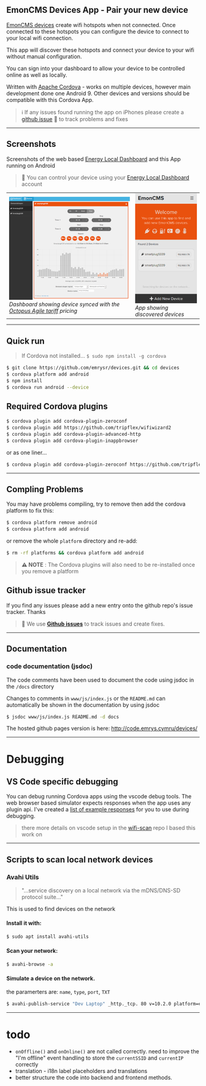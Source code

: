 ## EmonCMS Devices App - Pair your new device

[EmonCMS devices](https://github.com/emrysr/devices) create wifi hotspots when not connected. Once connected to these hotspots you can configure the device to connect to your local wifi connection.

This app will discover these hotspots and connect your device to your wifi without manual configuration.

You can sign into your dashboard to allow your device to be controlled online as well as locally.

Written with [Apache Cordova](https://cordova.apache.org/) - works on multiple devices, however main development done one Android 9. Other devices and versions should be compatible with this Cordova App.

> :information_source: If any issues found running the app on iPhones please create a [github issue](https://github.com/emrysr/devices/issues) :bug: to track problems and fixes


---------------------------------------------

 
## Screenshots
Screenshots of the web based [Energy Local Dashboard](https://dashboard.energylocal.org.uk) and this App running on Android
> :link: You can control your device using your [Energy Local Dashboard](https://dashboard.energylocal.org.uk) account

<table>
    <tr>
        <td>
            <a href="dashboard-screenshot.png?raw=true" alt="Dashbaord Screenshot">
                <img src="dashboard-screenshot.png?raw=true" width="450" alt="Screenshot of Dashboard">
            </a>
            <br>
            <em>Dashboard showing device synced with the <a href="https://octopus.energy/agile/">Octopus Agile tariff</a> pricing</em>
        </td>
        <td>
            <a href="app-screenshot.png?raw=true" alt="App Screenshot">
                <img src="app-screenshot.png?raw=true" width="217" alt="Screenshot of App">
            </a>
            <br>
            <em>App showing discovered devices</em>
        </td>
    </tr>
</table>



---------------------------------------------


## Quick run
> If Cordova not installed... `$ sudo npm install -g cordova`

```bash
$ git clone https://github.com/emrysr/devices.git && cd devices
$ cordova platform add android
$ npm install
$ cordova run android --device
```

## Required Cordova plugins
```bash
$ cordova plugin add cordova-plugin-zeroconf
$ cordova plugin add https://github.com/tripflex/wifiwizard2
$ cordova plugin add cordova-plugin-advanced-http
$ cordova plugin add cordova-plugin-inappbrowser
```
or as one liner...

```bash
$ cordova plugin add cordova-plugin-zeroconf https://github.com/tripflex/wifiwizard2 cordova-plugin-advanced-http cordova-plugin-inappbrowser
```


---------------------------------------------

## Compling Problems
You may have problems compiling, try to remove then add the cordova platform to fix this:
```bash
$ cordova platform remove android
$ cordova platform add android
```
or remove the whole `platform` directory and re-add:
```bash
$ rm -rf platforms && cordova platform add android
```
> __⚠ NOTE__ : The Cordova plugins will also need to be re-installed once you remove a platform


## Github issue tracker
If you find any issues please add a new entry onto the github repo's issue tracker. Thanks

> :link: We use __[Github issues](https://github.com/emrysr/devices/issues)__ to track issues and create fixes.

---------------------------------------------



## Documentation
### code documentation (jsdoc)
The code comments have been used to document the code using jsdoc in the `/docs` directory

Changes to comments in `www/js/index.js` or the `README.md` can automatically be shown in the documentation by using jsdoc
```bash
$ jsdoc www/js/index.js README.md -d docs
```

The hosted github pages version is here: http://code.emrys.cymru/devices/

---------------------------------------------

# Debugging
## VS Code specific debugging
You can debug running Cordova apps using the vscode debug tools. The web browser based simulator expects responses when the app uses any plugin api.
I've created a [list of example responses](https://github.com/emrysr/devices/blob/master/README-vscode-debugging.md) for you to use during debugging.

> there more details on vscode setup in the [wifi-scan](https://github.com/emrysr/wifiscan#using-vscode) repo I based this work on 

---------------------------------------------


## Scripts to scan local network devices

### Avahi Utils
> "...service discovery on a local network via the mDNS/DNS-SD protocol suite..."

This is used to find devices on the network

#### Install it with:
```bash
$ sudo apt install avahi-utils
```

#### Scan your network:
```bash
$ avahi-browse -a
```

#### Simulate a device on the network.
the paramerters are:
`name`, `type`, `port`, `TXT`
```bash
$ avahi-publish-service "Dev Laptop" _http._tcp. 80 v=10.2.0 platform=emoncms path=/emoncms
```


---------------------------------------------

# todo
- `onOffline()` and `onOnline()` are not called correctly. need to improve the "I'm offline" event handling to store the `currentSSID` and `currentIP` correctly
- translation - i18n label placeholders and translations
- better structure the code into backend and frontend methods. 


[1]: <https://docs.microsoft.com/en-us/visualstudio/cross-platform/tools-for-cordova/run-your-app/simulate-in-browser?view=toolsforcordova-2017>
